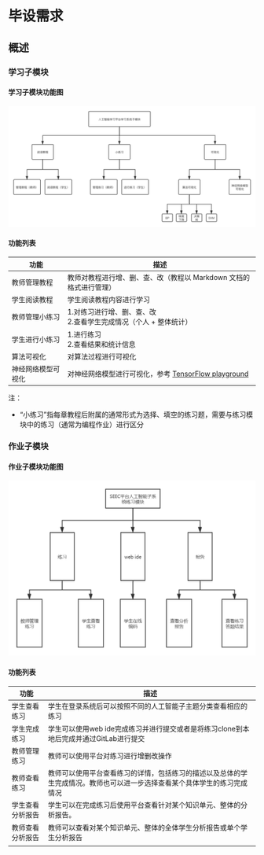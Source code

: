 # 毕设需求

## 概述

### 学习子模块

#### 学习子模块功能图

![uml-readings](./liao/img/uml__readings.png)

#### 功能列表

| 功能               | 描述                                                         |
| ------------------ | ------------------------------------------------------------ |
| 教师管理教程       | 教师对教程进行增、删、查、改（教程以 Markdown 文档的格式进行管理） |
| 学生阅读教程       | 学生阅读教程内容进行学习                                     |
| 教师管理小练习     | 1.对练习进行增、删、查、改<br>2.查看学生完成情况（个人 + 整体统计） |
| 学生进行小练习     | 1.进行练习<br>2.查看结果和统计信息                           |
| 算法可视化         | 对算法过程进行可视化                                         |
| 神经网络模型可视化 | 对神经网络模型进行可视化，参考 [TensorFlow playground](http://playground.tensorflow.org/) |

注：

- “小练习”指每章教程后附属的通常形式为选择、填空的练习题，需要与练习模块中的练习（通常为编程作业）进行区分

### 作业子模块

#### 作业子模块功能图

<img src="./hao/img/模块图.jpg" alt="assignment-module" style="zoom:67%;" />

#### 功能列表

| 功能             | 描述                                                         |
| ---------------- | ------------------------------------------------------------ |
| 学生查看练习     | 学生在登录系统后可以按照不同的人工智能子主题分类查看相应的练习 |
| 学生完成练习     | 学生可以使用web ide完成练习并进行提交或者是将练习clone到本地后完成并通过GitLab进行提交 |
| 教师管理练习     | 教师可以使用平台对练习进行增删改操作                         |
| 教师查看练习     | 教师可以使用平台查看练习的详情，包括练习的描述以及总体的学生完成情况。教师也可以进一步选择查看某个具体学生的练习完成情况 |
| 学生查看分析报告 | 学生可以在完成练习后使用平台查看针对某个知识单元、整体的分析报告。 |
| 教师查看分析报告 | 教师可以查看对某个知识单元、整体的全体学生分析报告或单个学生分析报告 |
|                  |                                                              |

